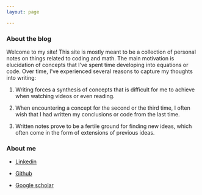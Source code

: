 ```yaml
---
layout: page

---
```


### About the blog

Welcome to my site! This site is mostly meant to be a collection of personal notes on things related to coding and math.
The main motivation is elucidation of concepts that I've spent time developing into equations or code. Over time, I've
experienced several reasons to capture my thoughts into writing:
 
1. Writing forces a synthesis of concepts that is difficult for me to achieve when watching videos or even
reading. 

2. When encountering a concept for the second or the third time, I often wish that I had written my conclusions
 or code from the last time.
 
3. Written notes prove to be a fertile ground for finding new ideas, which often come in the form of extensions of
 previous ideas.

    
### About me

* [Linkedin](https://www.linkedin.com/in/rohankekatpure)

* [Github](https://github.com/rohan-kekatpure)

* [Google scholar](https://scholar.google.com/citations?user=G4kWwCkAAAAJ&hl=en)
